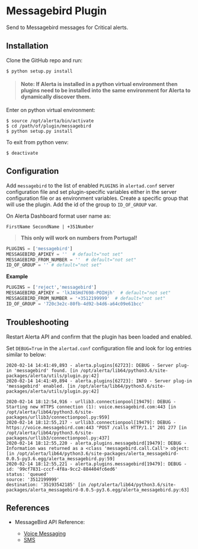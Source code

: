 Messagebird Plugin
===================

Send to Messagebird messages for Critical alerts.

Installation
------------

Clone the GitHub repo and run:

    $ python setup.py install

> #### Note: If Alerta is installed in a python virtual environment then plugins need to be installed into the same environment for Alerta to dynamically discover them. 

Enter on python virtual environment:

    $ source /opt/alerta/bin/activate
    $ cd /path/of/plugin/messagebird
    $ python setup.py install

To exit from python venv:

    $ deactivate

Configuration
-------------

Add `messagebird` to the list of enabled `PLUGINS` in `alertad.conf` server
configuration file and set plugin-specific variables either in the
server configuration file or as environment variables.
Create a specific group that will use the plugin.
Add the id of the group to `ID_OF_GROUP` var.

On Alerta Dashboard format user name as:
```
FirstName SecondName | +351Number	
```
> **This only will work on numbers from Portugal!**


```python
PLUGINS = ['messagebird']
MESSAGEBIRD_APIKEY = ''  # default="not set"
MESSAGEBIRD_FROM_NUMBER = ''  # default="not set"
ID_OF_GROUP = '' # default="not set"
```

**Example**

```python
PLUGINS = ['reject','messagebird']
MESSAGEBIRD_APIKEY = 'lkJASHd7698-POIHjh'  # default="not set"
MESSAGEBIRD_FROM_NUMBER = '+3512199999'  # default="not set"
ID_OF_GROUP = '720c3e2c-80fb-4d92-b4d6-a64c09e61bcc'
```

Troubleshooting
---------------

Restart Alerta API and confirm that the plugin has been loaded and enabled.

Set `DEBUG=True` in the `alertad.conf` configuration file and look for log
entries similar to below:

```
2020-02-14 14:41:49,893 - alerta.plugins[62723]: DEBUG - Server plug-in 'messagebird' found. [in /opt/alerta/lib64/python3.6/site-packages/alerta/utils/plugin.py:42]
2020-02-14 14:41:49,894 - alerta.plugins[62723]: INFO - Server plug-in 'messagebird' enabled. [in /opt/alerta/lib64/python3.6/site-packages/alerta/utils/plugin.py:42]
```
```
2020-02-14 18:12:54,916 - urllib3.connectionpool[19479]: DEBUG - Starting new HTTPS connection (1): voice.messagebird.com:443 [in /opt/alerta/lib64/python3.6/site-packages/urllib3/connectionpool.py:959]
2020-02-14 18:12:55,217 - urllib3.connectionpool[19479]: DEBUG - https://voice.messagebird.com:443 "POST /calls HTTP/1.1" 201 277 [in /opt/alerta/lib64/python3.6/site-packages/urllib3/connectionpool.py:437]
2020-02-14 18:12:55,220 - alerta.plugins.messagebird[19479]: DEBUG - Information was returned as a <class 'messagebird.call.Call'> object: 
[in /opt/alerta/lib64/python3.6/site-packages/alerta_messagebird-0.0.5-py3.6.egg/alerta_messagebird.py:59]
2020-02-14 18:12:55,221 - alerta.plugins.messagebird[19479]: DEBUG - id: '99cf7831-cccf-4f8a-9cc2-884404fc6ed6'
status: 'queued'
source: '3512199999'
destination: '35193542185' [in /opt/alerta/lib64/python3.6/site-packages/alerta_messagebird-0.0.5-py3.6.egg/alerta_messagebird.py:63]
```

References
----------

  * MessageBird API Reference:

    - [Voice Messaging](https://developers.messagebird.com/api/voice-messaging/)
    - [SMS](https://developers.messagebird.com/api/sms-messaging/)